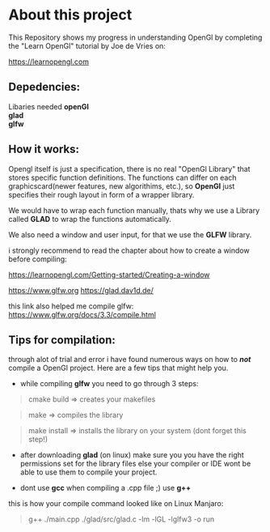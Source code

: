 # About this project

This Repository shows my progress in understanding OpenGl by completing the "Learn OpenGl" tutorial by Joe de Vries on:

https://learnopengl.com

## Depedencies:

Libaries needed 
**openGl**
<br>
**glad**
<br>
**glfw**


## How it works:

Opengl itself is just a specification, there is no real "OpenGl Library" that stores specific function definitions. The functions can differ on each graphicscard(newer features, new algorithims, etc.), so **OpenGl** just specifies their rough layout in form of a wrapper library.

We would have to wrap each function manually, thats why we use a Library called **GLAD** to wrap the functions automatically.

We also need a window and user input, for that we use the **GLFW** library.

i strongly recommend to read the chapter about how to create a window before compiling:

https://learnopengl.com/Getting-started/Creating-a-window

https://www.glfw.org
https://glad.dav1d.de/

this link also helped me compile glfw:
https://www.glfw.org/docs/3.3/compile.html

## Tips for compilation:

through alot of trial and error i have found numerous ways on how to **_not_** compile a OpenGl project. Here are a few tips that might help you.

- while compiling **glfw** you need to go through 3 steps:
   
 > cmake build => creates your makefiles
   
 > make => compiles the library 
   
 > make install => installs the library on your system (dont forget this step!)

- after downloading **glad** (on linux) make sure you you have the right permissions set for the library files else your compiler or IDE wont be able to use them to compile your project.

- dont use **gcc** when compiling a .cpp file ;) use **g++** 

this is how your compile command looked like on Linux Manjaro:

> g++ ./main.cpp ./glad/src/glad.c -lm -lGL -lglfw3 -o run 


